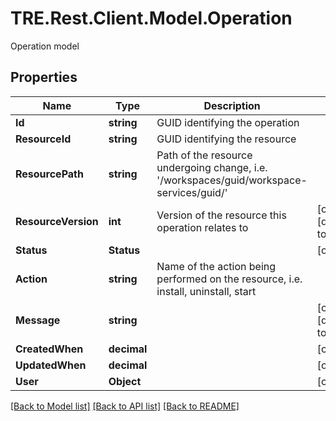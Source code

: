 # TRE.Rest.Client.Model.Operation
Operation model

## Properties

Name | Type | Description | Notes
------------ | ------------- | ------------- | -------------
**Id** | **string** | GUID identifying the operation | 
**ResourceId** | **string** | GUID identifying the resource | 
**ResourcePath** | **string** | Path of the resource undergoing change, i.e. &#39;/workspaces/guid/workspace-services/guid/&#39; | 
**ResourceVersion** | **int** | Version of the resource this operation relates to | [optional] [default to 0]
**Status** | **Status** |  | [optional] 
**Action** | **string** | Name of the action being performed on the resource, i.e. install, uninstall, start | 
**Message** | **string** |  | [optional] [default to ""]
**CreatedWhen** | **decimal** |  | [optional] 
**UpdatedWhen** | **decimal** |  | [optional] 
**User** | **Object** |  | [optional] 

[[Back to Model list]](../README.md#documentation-for-models) [[Back to API list]](../README.md#documentation-for-api-endpoints) [[Back to README]](../README.md)

